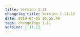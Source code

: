 ```yaml
---
title: Version 1.11
changelog_title: Version 1.11.12
date: 2019-04-05 10:55:49 
tags: changelogs 1.11
version: 1.11.12
---
```

<script src="https://gist.github.com/spinnaker-release/29a01fa17afe7c603e510e202a914161.js"/>